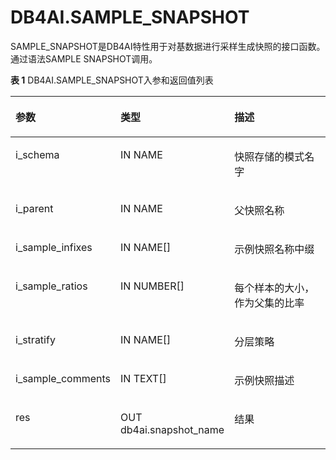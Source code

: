 # DB4AI.SAMPLE\_SNAPSHOT

SAMPLE\_SNAPSHOT是DB4AI特性用于对基数据进行采样生成快照的接口函数。通过语法SAMPLE SNAPSHOT调用。

**表 1**  DB4AI.SAMPLE\_SNAPSHOT入参和返回值列表

<a name="table11959123474111"></a>
<table><thead align="left"><tr id="row1395933474119"><th class="cellrowborder" valign="top" width="33.33333333333333%" id="mcps1.2.4.1.1"><p id="p1295923412415"><a name="p1295923412415"></a><a name="p1295923412415"></a>参数</p>
</th>
<th class="cellrowborder" valign="top" width="33.33333333333333%" id="mcps1.2.4.1.2"><p id="p295943404119"><a name="p295943404119"></a><a name="p295943404119"></a>类型</p>
</th>
<th class="cellrowborder" valign="top" width="33.33333333333333%" id="mcps1.2.4.1.3"><p id="p6959434174114"><a name="p6959434174114"></a><a name="p6959434174114"></a>描述</p>
</th>
</tr>
</thead>
<tbody><tr id="row1495903413411"><td class="cellrowborder" valign="top" width="33.33333333333333%" headers="mcps1.2.4.1.1 "><p id="p19824757174116"><a name="p19824757174116"></a><a name="p19824757174116"></a>i_schema</p>
</td>
<td class="cellrowborder" valign="top" width="33.33333333333333%" headers="mcps1.2.4.1.2 "><p id="p0208172733914"><a name="p0208172733914"></a><a name="p0208172733914"></a>IN NAME</p>
</td>
<td class="cellrowborder" valign="top" width="33.33333333333333%" headers="mcps1.2.4.1.3 "><p id="p42081327183911"><a name="p42081327183911"></a><a name="p42081327183911"></a>快照存储的模式名字</p>
</td>
</tr>
<tr id="row1695903417417"><td class="cellrowborder" valign="top" width="33.33333333333333%" headers="mcps1.2.4.1.1 "><p id="p6584140144215"><a name="p6584140144215"></a><a name="p6584140144215"></a>i_parent</p>
</td>
<td class="cellrowborder" valign="top" width="33.33333333333333%" headers="mcps1.2.4.1.2 "><p id="p2354203517428"><a name="p2354203517428"></a><a name="p2354203517428"></a>IN NAME</p>
</td>
<td class="cellrowborder" valign="top" width="33.33333333333333%" headers="mcps1.2.4.1.3 "><p id="p1614120287"><a name="p1614120287"></a><a name="p1614120287"></a>父快照名称</p>
</td>
</tr>
<tr id="row89599348412"><td class="cellrowborder" valign="top" width="33.33333333333333%" headers="mcps1.2.4.1.1 "><p id="p7885310423"><a name="p7885310423"></a><a name="p7885310423"></a>i_sample_infixes</p>
</td>
<td class="cellrowborder" valign="top" width="33.33333333333333%" headers="mcps1.2.4.1.2 "><p id="p124011936154216"><a name="p124011936154216"></a><a name="p124011936154216"></a>IN NAME[]</p>
</td>
<td class="cellrowborder" valign="top" width="33.33333333333333%" headers="mcps1.2.4.1.3 "><p id="p15960734134115"><a name="p15960734134115"></a><a name="p15960734134115"></a>示例快照名称中缀</p>
</td>
</tr>
<tr id="row4960123410412"><td class="cellrowborder" valign="top" width="33.33333333333333%" headers="mcps1.2.4.1.1 "><p id="p49301353426"><a name="p49301353426"></a><a name="p49301353426"></a>i_sample_ratios</p>
</td>
<td class="cellrowborder" valign="top" width="33.33333333333333%" headers="mcps1.2.4.1.2 "><p id="p71346486429"><a name="p71346486429"></a><a name="p71346486429"></a>IN NUMBER[]</p>
</td>
<td class="cellrowborder" valign="top" width="33.33333333333333%" headers="mcps1.2.4.1.3 "><p id="p49602344411"><a name="p49602344411"></a><a name="p49602344411"></a>每个样本的大小，作为父集的比率</p>
</td>
</tr>
<tr id="row8960134114115"><td class="cellrowborder" valign="top" width="33.33333333333333%" headers="mcps1.2.4.1.1 "><p id="p14407142115420"><a name="p14407142115420"></a><a name="p14407142115420"></a>i_stratify</p>
</td>
<td class="cellrowborder" valign="top" width="33.33333333333333%" headers="mcps1.2.4.1.2 "><p id="p987075615421"><a name="p987075615421"></a><a name="p987075615421"></a>IN NAME[]</p>
</td>
<td class="cellrowborder" valign="top" width="33.33333333333333%" headers="mcps1.2.4.1.3 "><p id="p49600344416"><a name="p49600344416"></a><a name="p49600344416"></a>分层策略</p>
</td>
</tr>
<tr id="row1996016342410"><td class="cellrowborder" valign="top" width="33.33333333333333%" headers="mcps1.2.4.1.1 "><p id="p957632494215"><a name="p957632494215"></a><a name="p957632494215"></a>i_sample_comments</p>
</td>
<td class="cellrowborder" valign="top" width="33.33333333333333%" headers="mcps1.2.4.1.2 "><p id="p12396344315"><a name="p12396344315"></a><a name="p12396344315"></a>IN TEXT[]</p>
</td>
<td class="cellrowborder" valign="top" width="33.33333333333333%" headers="mcps1.2.4.1.3 "><p id="p199601234154119"><a name="p199601234154119"></a><a name="p199601234154119"></a>示例快照描述</p>
</td>
</tr>
<tr id="row209608347413"><td class="cellrowborder" valign="top" width="33.33333333333333%" headers="mcps1.2.4.1.1 "><p id="p149608342411"><a name="p149608342411"></a><a name="p149608342411"></a>res</p>
</td>
<td class="cellrowborder" valign="top" width="33.33333333333333%" headers="mcps1.2.4.1.2 "><p id="p16208142715391"><a name="p16208142715391"></a><a name="p16208142715391"></a>OUT  db4ai.snapshot_name</p>
</td>
<td class="cellrowborder" valign="top" width="33.33333333333333%" headers="mcps1.2.4.1.3 "><p id="p11960183474111"><a name="p11960183474111"></a><a name="p11960183474111"></a>结果</p>
</td>
</tr>
</tbody>
</table>

